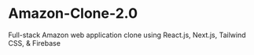 # Amazon-Clone-2.0
Full-stack Amazon web application clone using React.js, Next.js, Tailwind CSS, &amp; Firebase

